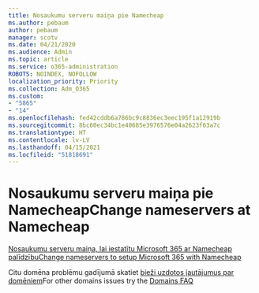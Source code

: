 ```yaml
---
title: Nosaukumu serveru maiņa pie Namecheap
ms.author: pebaum
author: pebaum
manager: scotv
ms.date: 04/21/2020
ms.audience: Admin
ms.topic: article
ms.service: o365-administration
ROBOTS: NOINDEX, NOFOLLOW
localization_priority: Priority
ms.collection: Adm_O365
ms.custom:
- "5865"
- "14"
ms.openlocfilehash: fed42cddb6a786bc9c8836ec3eec195f1a12919b
ms.sourcegitcommit: 8bc60ec34bc1e40685e3976576e04a2623f63a7c
ms.translationtype: HT
ms.contentlocale: lv-LV
ms.lasthandoff: 04/15/2021
ms.locfileid: "51818691"
---
```

# <a name="change-nameservers-at-namecheap"></a><span data-ttu-id="d7349-102">Nosaukumu serveru maiņa pie Namecheap</span><span class="sxs-lookup"><span data-stu-id="d7349-102">Change nameservers at Namecheap</span></span>

[<span data-ttu-id="d7349-103">Nosaukumu serveru maiņa, lai iestatītu Microsoft 365 ar Namecheap palīdzību</span><span class="sxs-lookup"><span data-stu-id="d7349-103">Change nameservers to setup Microsoft 365 with Namecheap</span></span>](https://docs.microsoft.com/microsoft-365/admin/dns/change-nameservers-at-namecheap?view=o365-worldwide)

<span data-ttu-id="d7349-104">Citu domēna problēmu gadījumā skatiet [bieži uzdotos jautājumus par domēniem](https://docs.microsoft.com/microsoft-365/admin/setup/domains-faq?view=o365-worldwide)</span><span class="sxs-lookup"><span data-stu-id="d7349-104">For other domains issues try the [Domains FAQ](https://docs.microsoft.com/microsoft-365/admin/setup/domains-faq?view=o365-worldwide)</span></span>